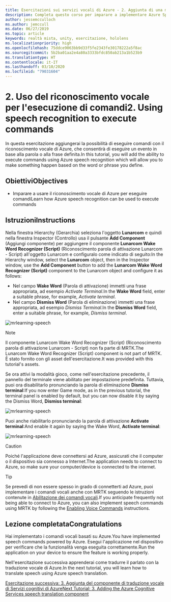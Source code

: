 ```yaml
---
title: Esercitazioni sui servizi vocali di Azure - 2. Aggiunta di una modalità offline per la traduzione locale da voce a testo
description: Completa questo corso per imparare a implementare Azure Speech SDK in un'applicazione di realtà mista.
author: jessemcculloch
ms.author: jemccull
ms.date: 06/27/2019
ms.topic: article
keywords: realtà mista, unity, esercitazione, hololens
ms.localizationpriority: high
ms.openlocfilehash: 75ddce9063bb9d33f5fe2343fe30178222a5f8ac
ms.sourcegitcommit: 5b2ba01aa2e4a80a3333bfdc850ab213a1b523b9
ms.translationtype: HT
ms.contentlocale: it-IT
ms.lasthandoff: 03/10/2020
ms.locfileid: "79031604"
---
```

# <a name="2-using-speech-recognition-to-execute-commands"></a><span data-ttu-id="ea6da-105">2. Uso del riconoscimento vocale per l'esecuzione di comandi</span><span class="sxs-lookup"><span data-stu-id="ea6da-105">2. Using speech recognition to execute commands</span></span>

<span data-ttu-id="ea6da-106">In questa esercitazione aggiungerai la possibilità di eseguire comandi con il riconoscimento vocale di Azure, che consentirà di eseguire un evento in base alla parola o alla frase definita.</span><span class="sxs-lookup"><span data-stu-id="ea6da-106">In this tutorial, you will add the ability to execute commands using Azure speech recognition which will allow you to make something happen based on the word or phrase you define.</span></span>

## <a name="objectives"></a><span data-ttu-id="ea6da-107">Obiettivi</span><span class="sxs-lookup"><span data-stu-id="ea6da-107">Objectives</span></span>

* <span data-ttu-id="ea6da-108">Imparare a usare il riconoscimento vocale di Azure per eseguire comandi</span><span class="sxs-lookup"><span data-stu-id="ea6da-108">Learn how Azure speech recognition can be used to execute commands</span></span>

## <a name="instructions"></a><span data-ttu-id="ea6da-109">Istruzioni</span><span class="sxs-lookup"><span data-stu-id="ea6da-109">Instructions</span></span>

<span data-ttu-id="ea6da-110">Nella finestra Hierarchy (Gerarchia) seleziona l'oggetto **Lunarcom** e quindi nella finestra Inspector (Controllo) usa il pulsante **Add Component** (Aggiungi componente) per aggiungere il componente **Lunarcom Wake Word Recognizer (Script)** (Riconoscimento parola di attivazione Lunarcom - Script) all'oggetto Lunarcom e configuralo come indicato di seguito:</span><span class="sxs-lookup"><span data-stu-id="ea6da-110">In the Hierarchy window, select the **Lunarcom** object, then in the Inspector window, use the **Add Component** button to add the **Lunarcom Wake Word Recognizer (Script)** component to the Lunarcom object and configure it as follows:</span></span>

* <span data-ttu-id="ea6da-111">Nel campo **Wake Word** (Parola di attivazione) immetti una frase appropriata, ad esempio _Activate Terminal_.</span><span class="sxs-lookup"><span data-stu-id="ea6da-111">In the **Wake Word** field, enter a suitable phrase, for example, _Activate terminal_.</span></span>
* <span data-ttu-id="ea6da-112">Nel campo **Dismiss Word** (Parola di eliminazione) immetti una frase appropriata, ad esempio _Dismiss Terminal_.</span><span class="sxs-lookup"><span data-stu-id="ea6da-112">In the **Dismiss Word** field, enter a suitable phrase, for example, _Dismiss terminal_.</span></span>

![mrlearning-speech](images/mrlearning-speech/tutorial2-section1-step1-1.png)

> [!NOTE]
> <span data-ttu-id="ea6da-114">Il componente Lunarcom Wake Word Recognizer (Script) (Riconoscimento parola di attivazione Lunarcom - Script) non fa parte di MRTK.</span><span class="sxs-lookup"><span data-stu-id="ea6da-114">The Lunarcom Wake Word Recognizer (Script) component is not part of MRTK.</span></span> <span data-ttu-id="ea6da-115">È stato fornito con gli asset dell'esercitazione.</span><span class="sxs-lookup"><span data-stu-id="ea6da-115">It was provided with this tutorial's assets.</span></span>

<span data-ttu-id="ea6da-116">Se ora attivi la modalità gioco, come nell'esercitazione precedente, il pannello del terminale viene abilitato per impostazione predefinita. Tuttavia, puoi ora disabilitarlo pronunciando la parola di eliminazione **Dismiss terminal**:</span><span class="sxs-lookup"><span data-stu-id="ea6da-116">If you now enter Game mode, as in the previous tutorial, the terminal panel is enabled by default, but you can now disable it by saying the Dismiss Word, **Dismiss terminal**:</span></span>

![mrlearning-speech](images/mrlearning-speech/tutorial2-section1-step1-2.png)

<span data-ttu-id="ea6da-118">Puoi anche riabilitarlo pronunciando la parola di attivazione **Activate terminal**:</span><span class="sxs-lookup"><span data-stu-id="ea6da-118">And enable it again by saying the Wake Word, **Activate terminal**:</span></span>

![mrlearning-speech](images/mrlearning-speech/tutorial2-section1-step1-3.png)

> [!CAUTION]
> <span data-ttu-id="ea6da-120">Poiché l'applicazione deve connettersi ad Azure, assicurati che il computer o il dispositivo sia connesso a Internet.</span><span class="sxs-lookup"><span data-stu-id="ea6da-120">The application needs to connect to Azure, so make sure your computer/device is connected to the internet.</span></span>

> [!TIP]
> <span data-ttu-id="ea6da-121">Se prevedi di non essere spesso in grado di connetterti ad Azure, puoi implementare i comandi vocali anche con MRTK seguendo le istruzioni contenute in [Abilitazione dei comandi vocali](mrlearning-base-ch5.md#enabling-voice-commands).</span><span class="sxs-lookup"><span data-stu-id="ea6da-121">If you anticipate frequently not being able to connect to Azure, you can also implement speech commands using MRTK by following the [Enabling Voice Commands](mrlearning-base-ch5.md#enabling-voice-commands) instructions.</span></span>

## <a name="congratulations"></a><span data-ttu-id="ea6da-122">Lezione completata</span><span class="sxs-lookup"><span data-stu-id="ea6da-122">Congratulations</span></span>

<span data-ttu-id="ea6da-123">Hai implementato i comandi vocali basati su Azure.</span><span class="sxs-lookup"><span data-stu-id="ea6da-123">You have implemented speech commands powered by Azure.</span></span> <span data-ttu-id="ea6da-124">Esegui l'applicazione nel dispositivo per verificare che la funzionalità venga eseguita correttamente.</span><span class="sxs-lookup"><span data-stu-id="ea6da-124">Run the application on your device to ensure the feature is working properly.</span></span>

<span data-ttu-id="ea6da-125">Nell'esercitazione successiva apprenderai come tradurre il parlato con la traduzione vocale di Azure.</span><span class="sxs-lookup"><span data-stu-id="ea6da-125">In the next tutorial, you will learn how to translate speech using Azure speech translation.</span></span>

[<span data-ttu-id="ea6da-126">Esercitazione successiva: 3. Aggiunta del componente di traduzione vocale di Servizi cognitivi di Azure</span><span class="sxs-lookup"><span data-stu-id="ea6da-126">Next Tutorial: 3. Adding the Azure Cognitive Services speech translation component</span></span>](mrlearning-speechSDK-ch3.md)
